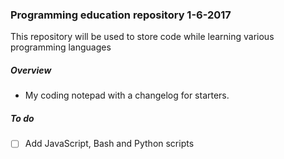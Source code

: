 ### Programming education repository 1-6-2017

This repository will be used to store code while learning various programming languages

##### Overview

- My coding notepad with a changelog for starters.

##### To do

- [ ] Add JavaScript, Bash and Python scripts
